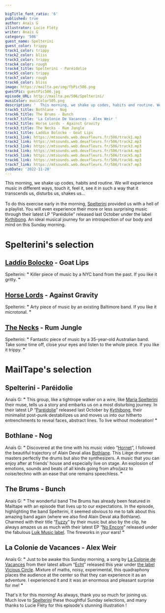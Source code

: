 ```yaml
---

bigTitle_font_ratio: '6'
published: true
author: Anaïs G
illustrator: Lucie Fléty
writer: Anaïs G
category: '506'
guest_name: Spelterini
guest_color: trippy
track1_color: trippy
track2_color: bliss
track3_color: trippy
track4_color: rough
track4_title: Spelterini - Paréidolie
track5_color: trippy
track7_color: rough
track6_color: bliss
image: https://mailta.pe/img/fbPic506.png
guestPic: guestPic506.jpg
episode_URL: http://mailta.pe/506/Spelterini/
musiColor: musiColor505.png
description: '  This morning, we shake up codes, habits and routine. We will experience music in different ways, touch it, feel it, see it in such a way that it transcends us, disturbs us, shakes us...'
track5_title: Bothlane - Nog
track6_title: The Brums - Bunch
track7_title: 'La Colonie De Vacances - Alex Weir '
track2_title: Horse Lords - Against Gravity
track3_title: The Necks - Rum Jungle
track1_title: Laddio Bolocko - Goat Lips
track1_link: https://mtsounds.web.deuxfleurs.fr/506/track1.mp3
track2_link: https://mtsounds.web.deuxfleurs.fr/506/track2.mp3
track3_link: https://mtsounds.web.deuxfleurs.fr/506/track3.mp3
track4_link: https://mtsounds.web.deuxfleurs.fr/506/track4.mp3
track5_link: https://mtsounds.web.deuxfleurs.fr/506/track5.mp3
track6_link: https://mtsounds.web.deuxfleurs.fr/506/track6.mp3
track7_link: https://mtsounds.web.deuxfleurs.fr/506/track7.mp3
pubDate: '2022-11-20'
---
```

 This morning, we shake up codes, habits and routine. We will experience music in different ways, touch it, feel it, see it in such a way that it transcends us, disturbs us, shakes us...
<br><br>
To do this exercise early in the morning, [Spelterini](https://www.kythibong.org/fr/bands/spelterini) provided us with a hell of a playlist. You will even experience their more or less surprising music through their latest LP "Paréidolie" released last October under the label [Kythibong](https://store.kythibong.org/). An ideal musical journey for an introspection of our body and mind on this Sunday morning.


# Spelterini's selection

## [Laddio Bolocko](https://laddiobolocko.bandcamp.com/) - Goat Lips
Spelterini: **"** Killer piece of music by a NYC band from the past. If you like it gritty. **"** 

## [Horse Lords](http://horselords.org/) - Against Gravity
Spelterini: **"** Arty piece of music by an existing Baltimore band. If you like it microtonal. **"** 

## [The Necks](https://www.thenecks.com/) - Rum Jungle 
Spelterini: **"** Fantastic piece of music by a 35-year-old Australian band. Take some time off, close your eyes and listen to the whole piece. If you like it trippy. **"** 

 
# MailTape's selection

## Spelterini - Paréidolie
Anaïs G: **"** This group, like a tightrope walker on a wire, like [Maria Spelterini](https://en.wikipedia.org/wiki/Maria_Spelterini) their muse, tells us a story and embarks us on a most disturbing journey. In their latest LP “[Paréidolie](https://store.kythibong.org/album/par-idolie)” released last October by [Kythibong](https://store.kythibong.org/), their minimalist post-punk destabilizes us and moves us into our hitherto entrenchments to reveal faces, abstract lines. To live without moderation! **"** 

## Bothlane - Nog 
Anaïs G: **"** Discovered at the time with his music video “[Hornet](https://www.youtube.com/watch?v=4xxGCxHKzQI)”, I followed the beautiful trajectory of Alain Deval alias [Bothlane](https://bothlane.bandcamp.com/). This Liège drummer masters perfectly the drums but also the synthesizers. A music that you can enjoy after at friends' house and especially live on stage. An explosion of emotions, sounds and beats of all kinds going from afro/jazz to noise/techno with an ease that one remains speechless. **"** 

## The Brums - Bunch
Anais G: **"** The wonderful band The Brums has already been featured in Mailtape with an episode that lives up to our expectations. In the episode, highlighting the band Spelterini, it seemed obvious to me to talk about this amazing band again (where we also find Alain Deval aka Bothlane). Charmed with their title “[Fuzzy](https://www.youtube.com/watch?v=dSUw9HKK2YE)” by their music but also by the clip, he always amazes us as much with their latest EP “[No Encore](https://thebrums.bandcamp.com/releases)” released under the fabulous [Luik Music label](https://www.luikmusic.be/). The fireworks in your ears! **"** 

## La Colonie de Vacances - Alex Weir 
Anaïs G: **"** Just to be awake this Sunday morning, a song by [La Colonie de Vacances](https://lacoloniedevacances.com/) from their latest album “[Echt](https://lacoloniedevacances.com/music/)” released this year under [the label Vicious Circle](https://www.viciouscircle.fr/fr/accueil). Mixture of maths, noisy, experimental, this quadraphony places the audience at the center so that they can experience it as an adventure. I experienced it and it was an enormous and pleasant surprise for me! **"** 

That's it for this morning! As always, thank you so much for joining us. Much love to [Spelterini](https://store.kythibong.org/album/par-idolie) these thoughtful Sunday selections, and many thanks to Lucie Fléty for this episode's stunning illustration !
